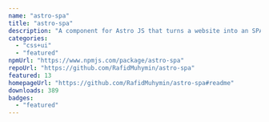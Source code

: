 ```yaml
---
name: "astro-spa"
title: "astro-spa"
description: "A component for Astro JS that turns a website into an SPA"
categories:
  - "css+ui"
  - "featured"
npmUrl: "https://www.npmjs.com/package/astro-spa"
repoUrl: "https://github.com/RafidMuhymin/astro-spa"
featured: 13
homepageUrl: "https://github.com/RafidMuhymin/astro-spa#readme"
downloads: 389
badges:
  - "featured"
---
```

